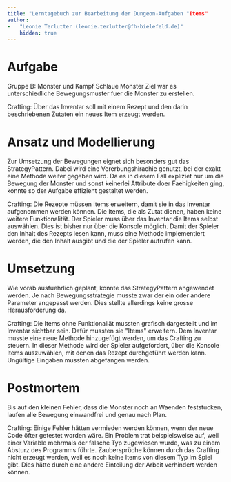 ```yaml
---
title: "Lerntagebuch zur Bearbeitung der Dungeon-Aufgaben "Items"
author:
-   "Leonie Terlutter (leonie.terlutter@fh-bielefeld.de)"
    hidden: true
---
```



<!--
Führen Sie zu jeder Woche zur Bearbeitung der Dungeon-Aufhaben ein
Lerntagebuch in Ihrem Team. Kopieren Sie dazu diese Vorlage und füllen
Sie den Kopf entsprechend aus.

Im Lerntagebuch sollen Sie Ihr Vorgehen bei der Bearbeitung der jeweiligen
Dungeon-Aufgaben vom ersten Schritt bis zur Abgabe der Lösung dokumentieren,
d.h. wie sind Sie die gestellte Aufgabe angegangen (und warum), was war
Ihr Plan und auf welche Probleme sind Sie bei der Umsetzung gestoßen und
wie haben Sie diese Probleme gelöst. Beachten Sie die vorgegebene Struktur.

Für jede Abgabe sollte ungefähr eine DIN-A4-Seite Text erstellt werden,
d.h. ca. 400 Wörter umfassen. Wer das Lerntagebuch nur ungenügend führt
oder es gar nicht mit abgibt, bekommt für die betreffende Abgabe 0 Punkte.

Checken Sie das Lerntagebuch mit in Ihr Projekt/Git-Repo ein.

Schreiben Sie den Text mit [Markdown](https://pandoc.org/MANUAL.html#pandocs-markdown).
Tipp: VSCode bringt einen vergleichsweise guten Markdown-Support (inkl. Preview)
bereits in der Grundinstallation mit.

Geben Sie das Lerntagebuch stets mit ab. Achtung: Wenn Sie Abbildungen
einbetten (etwa UML-Diagramme), denken Sie daran, diese auch abzugeben!
-->


# Aufgabe
Gruppe B: Monster und Kampf Schlaue Monster
Ziel war es unterschiedliche Bewegungsmuster fuer die Monster zu erstellen.

Crafting: Über das Inventar soll mit einem Rezept und den darin beschriebenen Zutaten ein neues Item erzeugt werden.


<!--
Bitte hier die zu lösende Aufgabe kurz in eigenen Worten beschreiben.
-->



# Ansatz und Modellierung

<!--
Bitte hier den Lösungsansatz kurz beschreiben:
-   Wie sollte die Aufgabe gelöst werden?
-   Welche Techniken wollten Sie einsetzen?
-   Wie sah Ihre Modellierung aus (UML-Diagramm)?
-   Worauf müssen Sie konkret achten?
-->

Zur Umsetzung der Bewegungen eignet sich besonders gut das StrategyPattern. Dabei wird eine 
Vererbungshirachie genutzt, bei der exakt eine Methode weiter gegeben wird. Da es in diesem Fall expliziet 
nur um die Bewegung der Monster und sonst keinerlei Attribute doer Faehigkeiten ging, konnte so 
der Aufgabe effizient gestaltet werden.


Crafting: Die Rezepte müssen Items erweitern, damit sie in das Inventar aufgenommen werden können. Die Items, die als Zutat dienen, haben keine weitere Funktionalität. Der Spieler muss über das Inventar die Items selbst auswählen. Dies ist bisher nur über die Konsole möglich. Damit der Spieler den Inhalt des Rezepts lesen kann, muss
eine Methode implementiert werden, die den Inhalt ausgibt und die der Spieler aufrufen kann.

# Umsetzung

<!--
Bitte hier die Umsetzung der Lösung kurz beschreiben:
-   Was haben Sie gemacht,
-   an welchem Datum haben sie es gemacht,
-   wie lange hat es gedauert,
-   was war das Ergebnis?
-->

Wie vorab ausfuehrlich geplant, konnte das StrategyPattern angewendet werden. Je nach Bewegungsstrategie
musste zwar der ein oder andere Parameter angepasst werden. Dies stellte allerdings keine grosse Herausforderung da.


Crafting: Die Items ohne Funktionaliät mussten grafisch dargestellt und im Inventar sichtbar sein. Dafür mussten sie "Items" erweitern.
Dem Inventar musste eine neue Methode hinzugefügt werden, um das Crafting zu steuern. In dieser Methode wird der Spieler aufgefordert, über die Konsole Items auszuwählen, mit denen das Rezept durchgeführt werden kann. Ungültige Eingaben mussten abgefangen werden.

# Postmortem

<!--
Bitte blicken Sie auf die Aufgabe, Ihren Lösungsansatz und die Umsetzung
kritisch zurück:
-   Was hat funktioniert, was nicht? Würden Sie noch einmal so vorgehen?
-   Welche Probleme sind bei der Umsetzung Ihres Lösungsansatzes aufgetreten?
-   Wie haben Sie die Probleme letztlich gelöst?
-->

Bis auf den kleinen Fehler, dass die Monster noch an Waenden feststucken, laufen alle Bewegung einwandfrei und genau nach Plan.

Crafting: Einige Fehler hätten vermieden werden können, wenn der neue Code öfter getestet worden wäre. Ein Problem trat beispielsweise auf, weil einer Variable mehrmals
der falsche Typ zugewiesen wurde, was zu einem Absturz des Programms führte.
Zaubersprüche können durch das Crafting nicht erzeugt werden, weil es noch keine Items von diesem Typ im Spiel gibt. Dies hätte durch eine andere Einteilung der Arbeit
verhindert werden können.